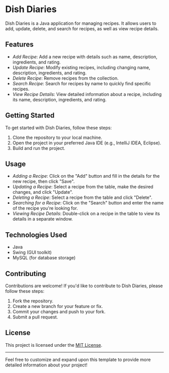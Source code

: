 # Dish Diaries

Dish Diaries is a Java application for managing recipes. It allows users to add, update, delete, and search for recipes, as well as view recipe details.

## Features

- *Add Recipe*: Add a new recipe with details such as name, description, ingredients, and rating.
- *Update Recipe*: Modify existing recipes, including changing name, description, ingredients, and rating.
- *Delete Recipe*: Remove recipes from the collection.
- *Search Recipe*: Search for recipes by name to quickly find specific recipes.
- *View Recipe Details*: View detailed information about a recipe, including its name, description, ingredients, and rating.

## Getting Started

To get started with Dish Diaries, follow these steps:

1. Clone the repository to your local machine.
2. Open the project in your preferred Java IDE (e.g., IntelliJ IDEA, Eclipse).
3. Build and run the project.

## Usage

- *Adding a Recipe*: Click on the "Add" button and fill in the details for the new recipe, then click "Save".
- *Updating a Recipe*: Select a recipe from the table, make the desired changes, and click "Update".
- *Deleting a Recipe*: Select a recipe from the table and click "Delete".
- *Searching for a Recipe*: Click on the "Search" button and enter the name of the recipe you're looking for.
- *Viewing Recipe Details*: Double-click on a recipe in the table to view its details in a separate window.

## Technologies Used

- Java
- Swing (GUI toolkit)
- MySQL (for database storage)

## Contributing

Contributions are welcome! If you'd like to contribute to Dish Diaries, please follow these steps:

1. Fork the repository.
2. Create a new branch for your feature or fix.
3. Commit your changes and push to your fork.
4. Submit a pull request.

## License

This project is licensed under the [MIT License](LICENSE).

---

Feel free to customize and expand upon this template to provide more detailed information about your project!

